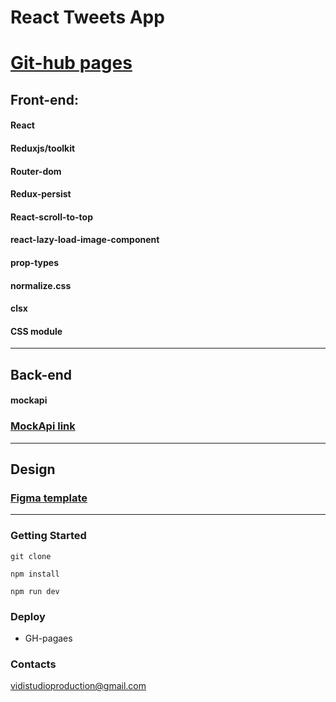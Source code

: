 # React Tweets App

# [Git-hub pages](https://dimaestro.github.io/goit-test-tweets-app/)

## Front-end:

#### React

#### Reduxjs/toolkit

#### Router-dom

#### Redux-persist

#### React-scroll-to-top

#### react-lazy-load-image-component

#### prop-types

#### normalize.css

#### clsx

#### CSS module

---

## Back-end

#### mockapi

### [MockApi link](https://647a0bbda455e257fa643d29.mockapi.io)

---

## Design

### [Figma template](<https://www.figma.com/file/cBGAURKe91CGNFWvXXBgrx/Test-(Copy)?type=design&t=dBs53yr11DmOeJ89-0>)

---

### Getting Started

```
git clone
```

```
npm install
```

```
npm run dev
```

### Deploy

- GH-pagaes

### Contacts

vidistudioproduction@gmail.com

